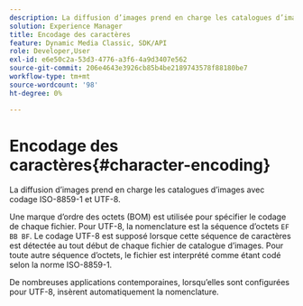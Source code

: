 ```yaml
---
description: La diffusion d’images prend en charge les catalogues d’images avec codage ISO-8859-1 et UTF-8.
solution: Experience Manager
title: Encodage des caractères
feature: Dynamic Media Classic, SDK/API
role: Developer,User
exl-id: e6e50c2a-53d3-4776-a3f6-4a9d3407e562
source-git-commit: 206e4643e3926cb85b4be2189743578f88180be7
workflow-type: tm+mt
source-wordcount: '98'
ht-degree: 0%

---
```


# Encodage des caractères{#character-encoding}

La diffusion d’images prend en charge les catalogues d’images avec codage ISO-8859-1 et UTF-8.

Une marque d’ordre des octets (BOM) est utilisée pour spécifier le codage de chaque fichier. Pour UTF-8, la nomenclature est la séquence d’octets `EF BB BF`. Le codage UTF-8 est supposé lorsque cette séquence de caractères est détectée au tout début de chaque fichier de catalogue d’images. Pour toute autre séquence d’octets, le fichier est interprété comme étant codé selon la norme ISO-8859-1.

De nombreuses applications contemporaines, lorsqu’elles sont configurées pour UTF-8, insèrent automatiquement la nomenclature.
